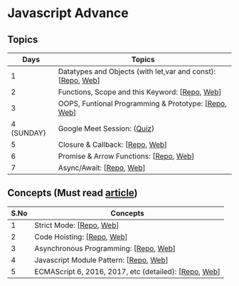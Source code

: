 # Javascript Advance

## Topics

| Days       | Topics                                                                                                                                                                                                                                      |
| ---------- | ------------------------------------------------------------------------------------------------------------------------------------------------------------------------------------------------------------------------------------------- |
| 1          | Datatypes and Objects (with let,var and const): [[Repo](https://github.com/iampavangandhi/TheNodeCourse/tree/master/01%20Javascript%20Advance/Day1), [Web](https://iampavangandhi.github.io/TheNodeCourse/01%20Javascript%20Advance/Day1/)] |
| 2          | Functions, Scope and this Keyword: [[Repo](https://github.com/iampavangandhi/TheNodeCourse/tree/master/01%20Javascript%20Advance/Day2), [Web](https://iampavangandhi.github.io/TheNodeCourse/01%20Javascript%20Advance/Day2/)]              |
| 3          | OOPS, Funtional Programming & Prototype: [[Repo](https://github.com/iampavangandhi/TheNodeCourse/tree/master/01%20Javascript%20Advance/Day3), [Web](https://iampavangandhi.github.io/TheNodeCourse/01%20Javascript%20Advance/Day3/)]        |
| 4 (SUNDAY) | Google Meet Session: ([Quiz](https://docs.google.com/forms/d/e/1FAIpQLSfY8-btVxN8-lKEH4lw5k8z2NpnuwvazRPRXg7XtqoD4CviUg/viewform))                                                                                                          |
| 5          | Closure & Callback: [[Repo](https://github.com/iampavangandhi/TheNodeCourse/tree/master/01%20Javascript%20Advance/Day5), [Web](https://iampavangandhi.github.io/TheNodeCourse/01%20Javascript%20Advance/Day5/)]                             |
| 6          | Promise & Arrow Functions: [[Repo](https://github.com/iampavangandhi/TheNodeCourse/tree/master/01%20Javascript%20Advance/Day6), [Web](https://iampavangandhi.github.io/TheNodeCourse/01%20Javascript%20Advance/Day6/)]                      |
| 7          | Async/Await: [[Repo](https://github.com/iampavangandhi/TheNodeCourse/tree/master/01%20Javascript%20Advance/Day7), [Web](https://iampavangandhi.github.io/TheNodeCourse/01%20Javascript%20Advance/Day7/)]                                    |

## Concepts (Must read [article](https://medium.com/@madasamy/15-javascript-concepts-that-every-nodejs-programmer-must-to-know-6894f5157cb7))

| S.No | Concepts                                                                                                                                                                                                                                  |
| ---- | ----------------------------------------------------------------------------------------------------------------------------------------------------------------------------------------------------------------------------------------- |
| 1    | Strict Mode: [[Repo](https://github.com/iampavangandhi/TheNodeCourse/tree/master/01%20Javascript%20Advance/Topic1), [Web](https://iampavangandhi.github.io/TheNodeCourse/01%20Javascript%20Advance/Topic1/)]                              |
| 2    | Code Hoisting: [[Repo](https://github.com/iampavangandhi/TheNodeCourse/tree/master/01%20Javascript%20Advance/Topic2), [Web](https://iampavangandhi.github.io/TheNodeCourse/01%20Javascript%20Advance/Topic2/)]                            |
| 3    | Asynchronous Programming: [[Repo](https://github.com/iampavangandhi/TheNodeCourse/tree/master/01%20Javascript%20Advance/Topic3), [Web](https://iampavangandhi.github.io/TheNodeCourse/01%20Javascript%20Advance/Topic3/)]                 |
| 4    | Javascript Module Pattern: [[Repo](https://github.com/iampavangandhi/TheNodeCourse/tree/master/01%20Javascript%20Advance/Topic4), [Web](https://iampavangandhi.github.io/TheNodeCourse/01%20Javascript%20Advance/Topic4/)]                |
| 5    | ECMAScript 6, 2016, 2017, etc (detailed): [[Repo](https://github.com/iampavangandhi/TheNodeCourse/tree/master/01%20Javascript%20Advance/Topic5), [Web](https://iampavangandhi.github.io/TheNodeCourse/01%20Javascript%20Advance/Topic5/)] |
